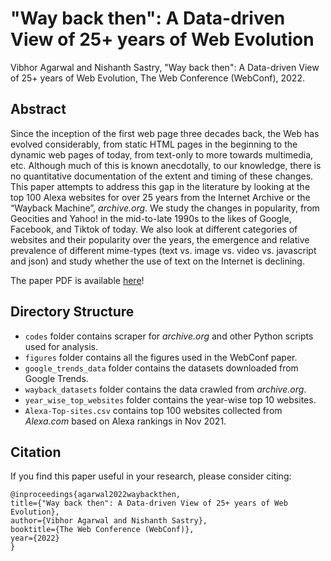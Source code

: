 # "Way back then": A Data-driven View of 25+ years of Web Evolution
Vibhor Agarwal and Nishanth Sastry, "Way back then": A Data-driven View of 25+ years of Web Evolution, The Web Conference (WebConf), 2022.

## Abstract
Since the inception of the first web page three decades back, the Web
has evolved considerably, from static HTML pages in the beginning
to the dynamic web pages of today, from text-only to more towards
multimedia, etc. Although much of this is known anecdotally, to our
knowledge, there is no quantitative documentation of the extent
and timing of these changes. This paper attempts to address this
gap in the literature by looking at the top 100 Alexa websites for
over 25 years from the Internet Archive or the “Wayback Machine”,
*archive.org*. We study the changes in popularity, from Geocities
and Yahoo! in the mid-to-late 1990s to the likes of Google, Facebook,
and Tiktok of today. We also look at different categories of
websites and their popularity over the years, the emergence and
relative prevalence of different mime-types (text vs. image vs. video
vs. javascript and json) and study whether the use of text on the
Internet is declining.

The paper PDF is available [here](https://arxiv.org/pdf/2202.08239.pdf)!

## Directory Structure
* `codes` folder contains scraper for *archive.org* and other Python scripts used for analysis.
* `figures` folder contains all the figures used in the WebConf paper.
* `google_trends_data` folder contains the datasets downloaded from Google Trends.
* `wayback_datasets` folder contains the data crawled from *archive.org*.
* `year_wise_top_websites` folder contains the year-wise top 10 websites.
* `Alexa-Top-sites.csv` contains top 100 websites collected from *Alexa.com* based on Alexa rankings in Nov 2021.

## Citation
If you find this paper useful in your research, please consider citing:
```
@inproceedings{agarwal2022waybackthen,
title={"Way back then": A Data-driven View of 25+ years of Web Evolution},
author={Vibhor Agarwal and Nishanth Sastry},
booktitle={The Web Conference (WebConf)},
year={2022}
}
```
